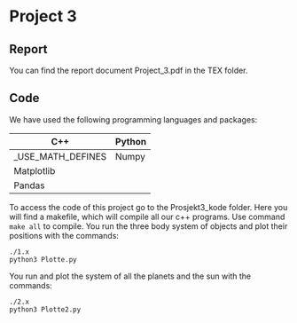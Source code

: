 # Project 3

## Report

You can find the report document Project_3.pdf in the TEX folder.

## Code

We have used the following programming languages and packages:

C++ | Python
------------ | -------------
_USE_MATH_DEFINES | Numpy
| Matplotlib
| Pandas

To access the code of this project go to the Prosjekt3_kode folder. Here you will find a makefile, which will compile all our c++ programs. Use command `make all` to compile. You run the three body system of objects and plot their positions with the commands:<br />
```terminal
./1.x
python3 Plotte.py
```

You run and plot the system of all the planets and the sun with the commands: <br />

```terminal
./2.x
python3 Plotte2.py
```

